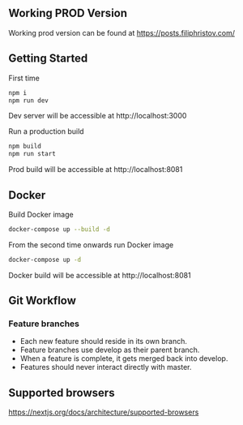 ## Working PROD Version
Working prod version can be found at https://posts.filiphristov.com/

## Getting Started

First time

```bash
npm i
npm run dev
```
Dev server will be accessible at http://localhost:3000

Run a production build

```bash
npm build
npm run start
```

Prod build will be accessible at http://localhost:8081

## Docker
Build Docker image
```bash
docker-compose up --build -d
```

From the second time onwards run Docker image
```bash
docker-compose up -d
```

Docker build will be accessible at http://localhost:8081

## Git Workflow

### Feature branches

- Each new feature should reside in its own branch.
- Feature branches use develop as their parent branch.
- When a feature is complete, it gets merged back into develop.
- Features should never interact directly with master.


##  Supported browsers
https://nextjs.org/docs/architecture/supported-browsers